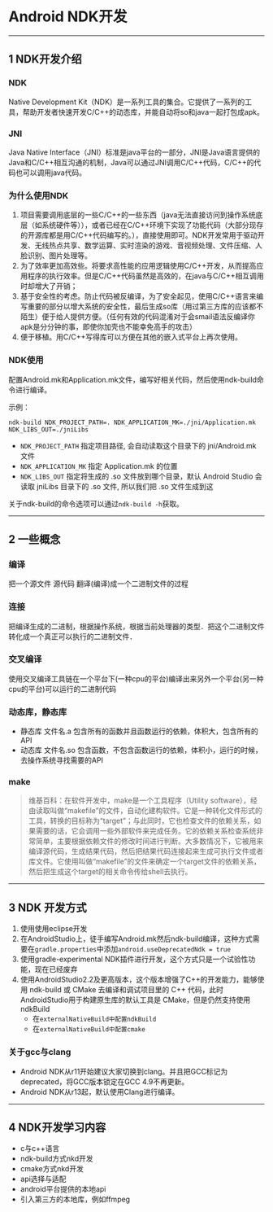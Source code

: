 # Android NDK开发

---
## 1 NDK开发介绍

### NDK

Native Development Kit（NDK）是一系列工具的集合。它提供了一系列的工具，帮助开发者快速开发C/C++的动态库，并能自动将so和java一起打包成apk。

### JNI

Java Native Interface（JNI）标准是java平台的一部分，JNI是Java语言提供的Java和C/C++相互沟通的机制，Java可以通过JNI调用C/C++代码，C/C++的代码也可以调用java代码。

### 为什么使用NDK

1. 项目需要调用底层的一些C/C++的一些东西（java无法直接访问到操作系统底层（如系统硬件等）），或者已经在C/C++环境下实现了功能代码（大部分现存的开源库都是用C/C++代码编写的。），直接使用即可。NDK开发常用于驱动开发、无线热点共享、数学运算、实时渲染的游戏、音视频处理、文件压缩、人脸识别、图片处理等。
2. 为了效率更加高效些。将要求高性能的应用逻辑使用C/C++开发，从而提高应用程序的执行效率。但是C/C++代码虽然是高效的，在java与C/C++相互调用时却增大了开销；
3. 基于安全性的考虑。防止代码被反编译，为了安全起见，使用C/C++语言来编写重要的部分以增大系统的安全性，最后生成so库（用过第三方库的应该都不陌生）便于给人提供方便。（任何有效的代码混淆对于会smail语法反编译你apk是分分钟的事，即使你加壳也不能幸免高手的攻击）
4. 便于移植。用C/C++写得库可以方便在其他的嵌入式平台上再次使用。


### NDK使用

配置Android.mk和Application.mk文件，编写好相关代码，然后使用ndk-build命令进行编译。

示例：
```
ndk-build NDK_PROJECT_PATH=. NDK_APPLICATION_MK=./jni/Application.mk NDK_LIBS_OUT=./jniLibs
```
- `NDK_PROJECT_PATH` 指定项目路径, 会自动读取这个目录下的 jni/Android.mk 文件
- `NDK_APPLICATION_MK` 指定 Application.mk 的位置
- `NDK_LIBS_OUT` 指定将生成的 .so 文件放到哪个目录，默认 Android Studio 会读取 jniLibs 目录下的 .so 文件, 所以我们把 .so 文件生成到这


关于ndk-build的命令选项可以通过`ndk-build -h`获取。


---
## 2 一些概念

### 编译

把一个源文件 源代码 翻译(编译)成一个二进制文件的过程

### 连接

把编译生成的二进制，根据操作系统，根据当前处理器的类型．把这个二进制文件转化成一个真正可以执行的二进制文件．

### 交叉编译

使用交叉编译工具链在一个平台下(一种cpu的平台)编译出来另外一个平台(另一种cpu的平台)可以运行的二进制代码

### 动态库，静态库

- 静态库 文件名.a   包含所有的函数并且函数运行的依赖，体积大，包含所有的API
- 动态库 文件名.so  包含函数，不包含函数运行的依赖，体积小，运行的时候，去操作系统寻找需要的API

### make

>维基百科：在软件开发中，make是一个工具程序（Utility software），经由读取叫做“makefile”的文件，自动化建构软件。它是一种转化文件形式的工具，转换的目标称为“target”；与此同时，它也检查文件的依赖关系，如果需要的话，它会调用一些外部软件来完成任务。它的依赖关系检查系统非常简单，主要根据依赖文件的修改时间进行判断。大多数情况下，它被用来编译源代码，生成结果代码，然后把结果代码连接起来生成可执行文件或者库文件。它使用叫做“makefile”的文件来确定一个target文件的依赖关系，然后把生成这个target的相关命令传给shell去执行。

---
## 3 NDK 开发方式

1. 使用使用eclipse开发
2. 在AndroidStudio上，徒手编写Android.mk然后ndk-build编译，这种方式需要在`gradle.properties`中添加`android.useDeprecatedNdk = true`
3. 使用gradle-experimental NDK插件进行开发，这个方式只是一个试验性功能，现在已经废弃
4. 使用AndroidStudio2.2及更高版本，这个版本增强了C++的开发能力，能够使用 ndk-build 或 CMake 去编译和调试项目里的 C++ 代码，此时AndroidStudio用于构建原生库的默认工具是 CMake，但是仍然支持使用ndkBuild
    - 在`externalNativeBuild中配置ndkBuild`
    - 在`externalNativeBuild中配置cmake`

### 关于gcc与clang

- Android NDK从r11开始建议大家切换到clang。并且把GCC标记为deprecated，将GCC版本锁定在GCC 4.9不再更新。
- Android NDK从r13起，默认使用Clang进行编译。

---
## 4 NDK开发学习内容

- c与c++语言
- ndk-build方式nkd开发
- cmake方式nkd开发
- api选择与适配
- android平台提供的本地api
- 引入第三方的本地库，例如ffmpeg